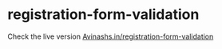 # registration-form-validation
Check the live version [Avinashs.in/registration-form-validation](https://www.avinashs.in/registration-form-validation/)
